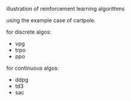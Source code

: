 illustration of reinforcement learning algorithms

using the example case of cartpole.

for discrete algos:
- vpg
- trpo
- ppo

for continuous algos:
- ddpg
- td3
- sac
